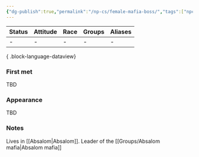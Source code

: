 ```yaml
---
{"dg-publish":true,"permalink":"/np-cs/female-mafia-boss/","tags":["npc"],"dgShowBacklinks":true,"dgShowLocalGraph":true,"noteIcon":"npc","created":"2024-01-02T17:41:47.065+01:00","updated":"2024-01-18T16:03:56.883+01:00"}
---
```


| Status | Attitude | Race | Groups | Aliases |
| ------ | -------- | ---- | ------ | ------- |
| \-     | \-       | \-   | \-     | \-      |

{ .block-language-dataview}
### First met
TBD
### Appearance
TBD
### Notes
Lives in [[Absalom\|Absalom]]. Leader of the [[Groups/Absalom mafia\|Absalom mafia]]